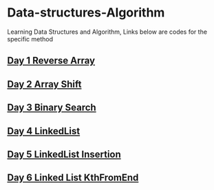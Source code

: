 #  Data-structures-Algorithm
 Learning Data Structures and Algorithm, Links below are codes for the specific method
 
 

## [Day 1 Reverse Array](https://github.com/jun383914/Data-Structure-and-algorithm/blob/master/ReverseArray/ReverseArray/Program.cs)
## [Day 2 Array Shift](https://github.com/jun383914/Data-Structure-and-algorithm/blob/master/ShiftArray/ShiftArray/ShiftArray/Readme.md)
## [Day 3 Binary Search](https://github.com/jun383914/Data-Structure-and-algorithm/tree/master/BinarySearch/BinarySearch/BinarySearch)
## [Day 4 LinkedList](https://github.com/jun383914/Data-Structure-and-algorithm/tree/master/LinkedList/LinkedList/LinkedList)
## [Day 5 LinkedList Insertion](https://github.com/jun383914/Data-Structure-and-algorithm/blob/master/LinkedList%20Insertion/Linkedlist%20Insertion/Linkedlist%20Insertion/Program.cs)
## [Day 6 Linked List KthFromEnd](https://github.com/jun383914/Data-Structure-and-algorithm/blob/master/LinkedList%20KthFromEnd/LinkedList%20KthFromEnd/LinkedList%20KthFromEnd/Program.cs)

